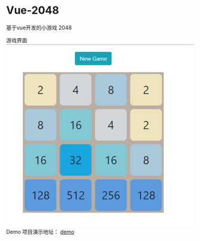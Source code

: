 # Vue-2048
基于vue开发的小游戏 2048

游戏界面
![png](https://github.com/520203xuxia/Vue-2048/raw/master/img/界面.png)
Demo
项目演示地址：
 [demo](https://520203xuxia.github.io/Vue-2048/vue-2048-by-xuxia)   
